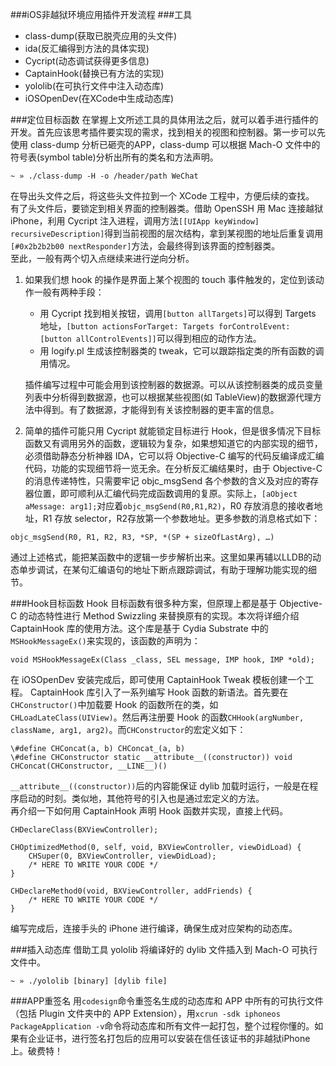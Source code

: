###iOS非越狱环境应用插件开发流程
###工具
* class-dump(获取已脱壳应用的头文件)
* ida(反汇编得到方法的具体实现)
* Cycript(动态调试获得更多信息)
* CaptainHook(替换已有方法的实现)
* yololib(在可执行文件中注入动态库)
* iOSOpenDev(在XCode中生成动态库)

###定位目标函数
在掌握上文所述工具的具体用法之后，就可以着手进行插件的开发。首先应该思考插件要实现的需求，找到相关的视图和控制器。第一步可以先使用 class-dump 分析已砸壳的APP，class-dump 可以根据 Mach-O 文件中的符号表(symbol table)分析出所有的类名和方法声明。 
    
```
~ » ./class-dump -H -o /header/path WeChat
```
在导出头文件之后，将这些头文件拉到一个 XCode 工程中，方便后续的查找。     
有了头文件后，要锁定到相关界面的控制器类。借助 OpenSSH 用 Mac 连接越狱 iPhone，利用 Cycript 注入进程，调用方法`[[UIApp keyWindow] recursiveDescription]`得到当前视图的层次结构，拿到某视图的地址后重复调用`[#0x2b2b2b00 nextResponder]`方法，会最终得到该界面的控制器类。    
至此，一般有两个切入点继续来进行逆向分析。      

1. 如果我们想 hook 的操作是界面上某个视图的 touch 事件触发的，定位到该动作一般有两种手段：     

	* 用 Cycript 找到相关按钮，调用`[button allTargets]`可以得到 Targets 地址，`[button actionsForTarget: Targets forControlEvent: [button allControlEvents]]`可以得到相应的动作方法。      
	* 用 logify.pl 生成该控制器类的 tweak，它可以跟踪指定类的所有函数的调用情况。   

	插件编写过程中可能会用到该控制器的数据源。可以从该控制器类的成员变量列表中分析得到数据源，也可以根据某些视图(如 TableView)的数据源代理方法中得到。有了数据源，才能得到有关该控制器的更丰富的信息。
	
2. 简单的插件可能只用 Cycript 就能锁定目标进行 Hook，但是很多情况下目标函数又有调用另外的函数，逻辑较为复杂，如果想知道它的内部实现的细节，必须借助静态分析神器 IDA，它可以将 Objective-C 编写的代码反编译成汇编代码，功能的实现细节将一览无余。在分析反汇编结果时，由于 Objective-C 的消息传递特性，只需要牢记 objc_msgSend 各个参数的含义及对应的寄存器位置，即可顺利从汇编代码完成函数调用的复原。实际上，`[aObject aMessage: arg1];`对应着`objc_msgSend(R0,R1,R2)`，R0 存放消息的接收者地址，R1 存放 selector，R2存放第一个参数地址。更多参数的消息格式如下：

```
objc_msgSend(R0, R1, R2, R3, *SP, *(SP + sizeOfLastArg), …)
```
通过上述格式，能把某函数中的逻辑一步步解析出来。这里如果再辅以LLDB的动态单步调试，在某句汇编语句的地址下断点跟踪调试，有助于理解功能实现的细节。

###Hook目标函数
Hook 目标函数有很多种方案，但原理上都是基于 Objective-C 的动态特性进行 Method Swizzling 来替换原有的实现。本次将详细介绍 CaptainHook 库的使用方法。这个库是基于 Cydia Substrate 中的 `MSHookMessageEx()`来实现的，该函数的声明为：

```
void MSHookMessageEx(Class _class, SEL message, IMP hook, IMP *old);
```
在 iOSOpenDev 安装完成后，即可使用 CaptainHook Tweak 模板创建一个工程。 CaptainHook 库引入了一系列编写 Hook 函数的新语法。首先要在`CHConstructor()`中加载要 Hook 的函数所在的类，如`CHLoadLateClass(UIView)`。然后再注册要 Hook 的函数`CHHook(argNumber, className, arg1, arg2)`。而`CHConstructor`的宏定义如下：

```
\#define CHConcat(a, b) CHConcat_(a, b)
\#define CHConstructor static __attribute__((constructor)) void CHConcat(CHConstructor, __LINE__)()
```
`__attribute__((constructor))`后的内容能保证 dylib 加载时运行，一般是在程序启动的时刻。类似地，其他符号的引入也是通过宏定义的方法。     
再介绍一下如何用 CaptainHook 声明 Hook 函数并实现，直接上代码。

```
CHDeclareClass(BXViewController);

CHOptimizedMethod(0, self, void, BXViewController, viewDidLoad) {
    CHSuper(0, BXViewController, viewDidLoad);
    /* HERE TO WRITE YOUR CODE */
}

CHDeclareMethod0(void, BXViewController, addFriends) {
    /* HERE TO WRITE YOUR CODE */
}
```   
编写完成后，连接手头的 iPhone 进行编译，确保生成对应架构的动态库。

###插入动态库
借助工具 yololib 将编译好的 dylib 文件插入到 Mach-O 可执行文件中。    

```
~ » ./yololib [binary] [dylib file]
```
###APP重签名
用`codesign`命令重签名生成的动态库和 APP 中所有的可执行文件（包括 Plugin 文件夹中的 APP Extension），用`xcrun -sdk iphoneos PackageApplication -v`命令将动态库和所有文件一起打包，整个过程你懂的。如果有企业证书，进行签名打包后的应用可以安装在信任该证书的非越狱iPhone上。破费特！
